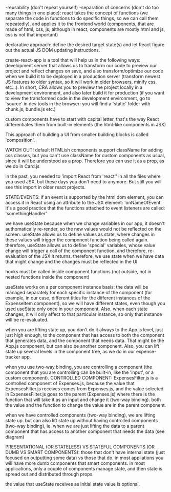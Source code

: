 -reusability (don't repeat yourself)
-separation of concerns (don't do too many things in one place): react takes the concept of functions (we separate the code in functions to do specific things, so we can call them repeatedly), and applies it to the frontend world (components, that are made of html, css, js; although in react, components are mostly html and js, css is not that important)

declarative approach: define the desired target state(s) and let React figure out the actual JS DOM updating instructions.

create-react-app is a tool that will help us in the following ways: development server that allows us to transform our code to preview our project and reflect changes on save, and also transform/optimize our code when we build it to be deployed in a production server (transform newest JS features to older syntax, so it will work in older browsers, minify css, etc...). In short, CRA allows you to preview the project locally in a development environment, and also later build it for production (if you want to view the transformed code in the development environment, go to 'source' in dev tools in the browser: you will find a 'static' folder with chunk.js, bundle.js etc.)

custom components have to start with capital letter, that's the way React differentiates them from built-in elements (the html-like components in JSX)

This approach of building a UI from smaller building blocks is called 'composition'.

WATCH OUT! default HTMLish components support className for adding css classes, but you can't use className for custom components as usual, since it will be understood as a prop. Therefore you can use it as a prop, as we do in Card.js

in the past, you needed to 'import React from 'react'' in all the files where you used JSX, but these days you don't need to anymore. But still you will see this import in older react projects.

STATE/EVENTS:
if an event is supported by the html dom element, you can access it in React using an attribute to the JSX element: 'onNameOfEvent'.
It's a good practice that the functions attached to event listeners are called: 'somethingHandler'

we have useState because when we change variables in our app, it doesn't authomatically re-render, so the new values would not be reflected on the screen. useState allows us to define values as state, where changes in these values will trigger the component function being called again. therefore, useState allows us to define 'special' variables, whose value change will trigger a call of the component function, and therefore, re-evaluation of the JSX it returns.
therefore, we use state when we have data that might change and the changes must be reflected in the UI

hooks must be called inside component functions (not outside, not in nested functions inside the component)

useState works on a per component instance basis: the data will be managed separately for each specific instance of the component (for example, in our case, different titles for the different instances of the ExpenseItem component), so we will have different states, even though you used useState only once in your component. Also, when each state changes, it will only affect to that particular instance, so only that instance will be re-evaluated.

when you are lifting state up, you don't do it always to the App.js level, just just high enough, to the component that has access to both the component that generates data, and the component that needs data. That might be the App.js component, but can also be another component. Also, you can lift state up several levels in the component tree, as we do in our expense-tracker app.

when you use two-way binding, you are controlling a component (the component that you are controlling can be built-in, like the 'input', or a custom component). CONTROLLED COMPONENT: ExpensesFilter.js is a controlled component of Expenses.js, because the value that ExpensesFilter.js receives comes from Expenses.js, and the value selected in ExpensesFilter.js goes to the parent (Expenses.js) where there is the function that will take it as an input and change it (two-way binding). both the value and the function to change the value are in the parent component.

when we have controlled components (two-way binding), we are lifting state up. but can also lift state up without having controlled components (two-way binding), ie. when we are just lifting the data to a parent component that has access to another component that needs the data (see diagram)

PRESENTATIONAL (OR STATELESS) VS STATEFUL COMPONENTS (OR DUMB VS SMART COMPONENTS): those that don't have internal state (just focused on outputting some data) vs those that do. in most appliations you will have more dumb components that smart components. in most applications, only a couple of components manage state, and then state is spread out and distributed through props.

the value that useState receives as initial state value is optional.
